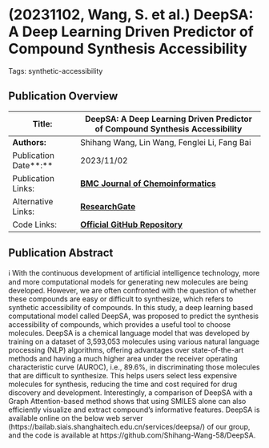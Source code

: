 # (20231102, Wang, S. et al.) DeepSA: A Deep Learning Driven Predictor of Compound Synthesis Accessibility

Tags: synthetic-accessibility

## Publication Overview

| **Title:**  | DeepSA: A Deep Learning Driven Predictor of Compound Synthesis Accessibility |
| --- | --- |
| **Authors:**  | Shihang Wang, Lin Wang, Fenglei Li, Fang Bai |
| Publication Date**:**  | 2023/11/02 |
| Publication Links: | [**BMC Journal of Chemoinformatics**](https://jcheminf.biomedcentral.com/articles/10.1186/s13321-023-00771-3) |
| Alternative Links: | [**ResearchGate**](https://www.researchgate.net/publication/375235649_DeepSA_a_deep-learning_driven_predictor_of_compound_synthesis_accessibility) |
| Code Links: | [**Official GitHub Repository**](https://github.com/Shihang-Wang-58/DeepSA) |

## Publication Abstract

<aside>
ℹ️ With the continuous development of artificial intelligence technology, more and more computational models for generating new molecules are being developed. However, we are often confronted with the question of whether these compounds are easy or difficult to synthesize, which refers to synthetic accessibility of compounds. In this study, a deep learning based computational model called DeepSA, was proposed to predict the synthesis accessibility of compounds, which provides a useful tool to choose molecules. DeepSA is a chemical language model that was developed by training on a dataset of 3,593,053 molecules using various natural language processing (NLP) algorithms, offering advantages over state-of-the-art methods and having a much higher area under the receiver operating characteristic curve (AUROC), i.e., 89.6%, in discriminating those molecules that are difficult to synthesize. This helps users select less expensive molecules for synthesis, reducing the time and cost required for drug discovery and development. Interestingly, a comparison of DeepSA with a Graph Attention-based method shows that using SMILES alone can also efficiently visualize and extract compound’s informative features. DeepSA is available online on the below web server (https://bailab.siais.shanghaitech.edu.cn/services/deepsa/) of our group, and the code is available at https://github.com/Shihang-Wang-58/DeepSA.

</aside>